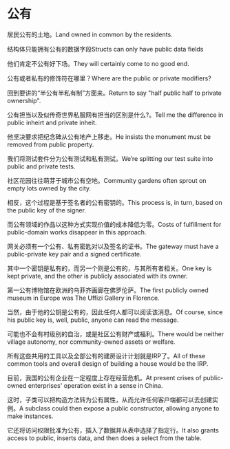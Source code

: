 # 公有

<p><span class="chinese">居民公有的土地。</span><span class="english">Land owned in common by the residents.</span></p>

<p><span class="chinese">结构体只能拥有公有的数据字段</span><span class="english">Structs can only have public data fields</span></p>

<p><span class="chinese">他们肯定不公有好下场。</span><span class="english">They will certainly come to no good end.</span></p>

<p><span class="chinese">公有或者私有的修饰符在哪里？</span><span class="english">Where are the public or private modifiers?</span></p>

<p><span class="chinese">回到要讲的“半公有半私有制”方面来。</span><span class="english">Return to say "half public half to private ownership".</span></p>

<p><span class="chinese">公有担当以及似传奇世界私服网有担当的区别是什么?。</span><span class="english">Tell me the difference in public inheirt and private inheit.</span></p>

<p><span class="chinese">他坚决要求把纪念碑从公有地产上移走。</span><span class="english">He insists the monument must be removed from public property.</span></p>

<p><span class="chinese">我们将测试套件分为公有测试和私有测试。</span><span class="english">We’re splitting our test suite into public and private tests.</span></p>

<p><span class="chinese">社区花园往往萌芽于城市公有空地。</span><span class="english">Community gardens often sprout on empty lots owned by the city.</span></p>

<p><span class="chinese">相反，这个过程是基于签名者的公有密钥的。</span><span class="english">This process is, in turn, based on the public key of the signer.</span></p>

<p><span class="chinese">而公有领域的作品以这种方式实现价值的成本降低为零。</span><span class="english">Costs of fulfillment for public-domain works disappear in this approach.</span></p>

<p><span class="chinese">网关必须有一个公有、私有密匙对以及签名的证书。</span><span class="english">The gateway must have a public-private key pair and a signed certificate.</span></p>

<p><span class="chinese">其中一个密钥是私有的，而另一个则是公有的，与其所有者相关。</span><span class="english">One key is kept private, and the other is publicly associated with its owner.</span></p>

<p><span class="chinese">第一公有博物馆在欧洲的乌菲齐画廊在佛罗伦萨。</span><span class="english">The first publicly owned museum in Europe was The Uffizi Gallery in Florence.</span></p>

<p><span class="chinese">当然，由于他的公钥是公有的，因此任何人都可以阅读该消息。</span><span class="english">Of course, since his public key is, well, public, anyone can read the message.</span></p>

<p><span class="chinese">可能也不会有村级别的自治，或是社区公有财产或福利。</span><span class="english">There would be neither village autonomy, nor community-owned assets or welfare.</span></p>

<p><span class="chinese">所有这些共用的工具以及全部公有的建房设计计划就是IRP了。</span><span class="english">All of these common tools and overall design of building a house would be the IRP.</span></p>

<p><span class="chinese">目前，我国的公有企业在一定程度上存在经营危机。</span><span class="english">At present crises of public-owned enterprises' operation exist in a sense in China.</span></p>

<p><span class="chinese">这时，子类可以把构造方法转为公有属性，从而允许任何客户端都可以去创建实例。</span><span class="english">A subclass could then expose a public constructor, allowing anyone to make instances.</span></p>

<p><span class="chinese">它还将访问权限批准为公有，插入了数据并从表中选择了指定行。</span><span class="english">It also grants access to public, inserts data, and then does a select from the table.</span></p>

